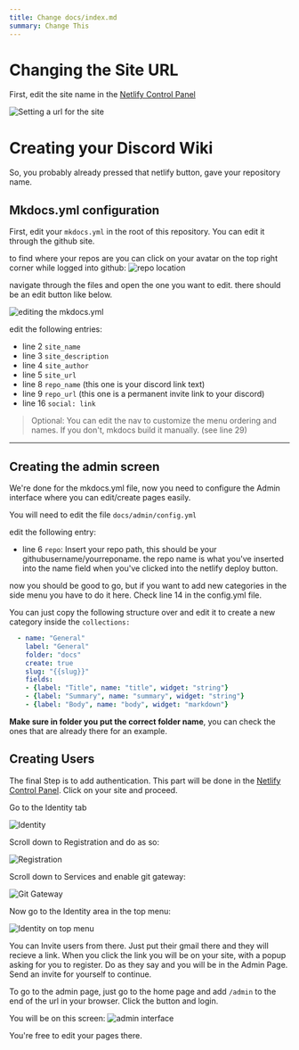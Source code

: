 ```yaml
---
title: Change docs/index.md
summary: Change This
---
```

# Changing the Site URL

First, edit the site name in the [Netlify Control Panel]()

![Setting a url for the site](https://i.imgur.com/dweJGw3.png)

# Creating your Discord Wiki

So, you probably already pressed that netlify button, gave your repository name.

## Mkdocs.yml configuration

First, edit your `mkdocs.yml` in the root of this repository.
You can edit it through the github site.

to find where your repos are you can click on your avatar on the top right corner while logged into github:
![repo location](https://i.imgur.com/POrxqb0.png)

navigate through the files and open the one you want to edit. there should be an edit button like below.

![editing the mkdocs.yml](https://i.imgur.com/7rvAiao.png)

edit the following entries:

- line 2 `site_name`
- line 3 `site_description`
- line 4 `site_author`
- line 5 `site_url`
- line 8 `repo_name` (this one is your discord link text)
- line 9 `repo_url` (this one is a permanent invite link to your discord)
- line 16 `social: link`

> Optional: You can edit the nav to customize the menu ordering and names. If you don't, mkdocs build it manually. (see line 29)

---

## Creating the admin screen

We're done for the mkdocs.yml file, now you need to configure the Admin interface where you can edit/create pages easily.

You will need to edit the file `docs/admin/config.yml`

edit the following entry:
- line 6 `repo`: Insert your repo path, this should be your githubusername/yourreponame. the repo name is what you've inserted into the name field when you've clicked into the netlify deploy button.

now you should be good to go, but if you want to add new categories in the side menu you have to do it here.
Check line 14 in the config.yml file.

You can just copy the following structure over and edit it to create a new category inside the `collections:`

```yml
  - name: "General"
    label: "General"
    folder: "docs"
    create: true
    slug: "{{slug}}"
    fields:
    - {label: "Title", name: "title", widget: "string"}
    - {label: "Summary", name: "summary", widget: "string"}
    - {label: "Body", name: "body", widget: "markdown"}
```

**Make sure in folder you put the correct folder name**, you can check the ones that are already there for an example.

## Creating Users

The final Step is to add authentication. This part will be done in the [Netlify Control Panel](https://app.netlify.com/).
Click on your site and proceed.

Go to the Identity tab

![Identity](https://i.imgur.com/E5anoSO.png)

Scroll down to Registration and do as so:

![Registration](https://i.imgur.com/Gv51pCU.png)

Scroll down to Services and enable git gateway:

![Git Gateway](https://i.imgur.com/GuyPQF0.png)

Now go to the Identity area in the top menu:

![Identity on top menu](https://i.imgur.com/6NxRNgl.png)

You can Invite users from there. Just put their gmail there and they will recieve a link. When you click the link you will be on your site, with a popup asking for you to register. Do as they say and you will be in the Admin Page.  Send an invite for yourself to continue.

To go to the admin page, just go to the home page and add `/admin` to the end of the url in your browser. Click the button and login.

You will be on this screen:
![admin interface](https://i.imgur.com/ejLt2uB.png)

You're free to edit your pages there.
